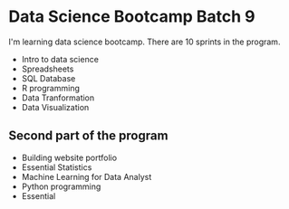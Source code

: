 # Data Science Bootcamp Batch 9

I'm learning data science bootcamp. There are 10 sprints in the program.

- Intro to data science
- Spreadsheets
- SQL Database
- R programming
- Data Tranformation
- Data Visualization

## Second part of the program 

- Building website portfolio
- Essential Statistics
- Machine Learning for Data Analyst
- Python programming
- Essential


